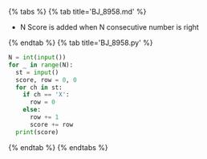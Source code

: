 {% tabs %}
{% tab title='BJ_8958.md' %}

* N Score is added when N consecutive number is right

{% endtab %}
{% tab title='BJ_8958.py' %}

```py
N = int(input())
for _ in range(N):
  st = input()
  score, row = 0, 0
  for ch in st:
    if ch == 'X':
      row = 0
    else:
      row += 1
      score += row
  print(score)
```

{% endtab %}
{% endtabs %}